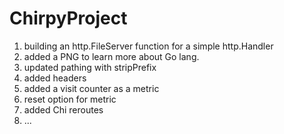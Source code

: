 # ChirpyProject
1) building an http.FileServer function for a simple http.Handler
2) added a PNG to learn more about Go lang.
3) updated pathing with stripPrefix
4) added headers
5) added a visit counter as a metric
6) reset option for metric
7) added Chi reroutes
8) ...